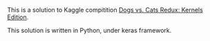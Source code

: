 This is a solution to Kaggle compitition [Dogs vs. Cats Redux: Kernels Edition](https://www.kaggle.com/c/dogs-vs-cats-redux-kernels-edition).

This solution is written in Python, under keras framework.
